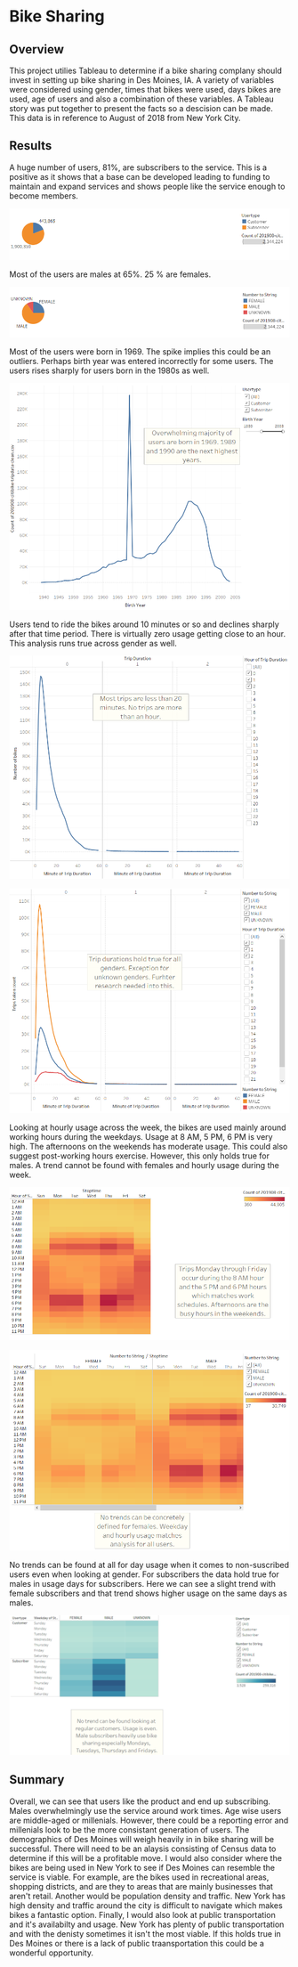 # Bike Sharing
## Overview
  This project utilies Tableau to determine if a bike sharing complany should invest in setting up bike sharing in Des Moines, IA. A variety of variables were considered using gender, times that bikes were used, days bikes are used, age of users and also a combination of these variables. A Tableau story was put together to present the facts so a descision can be made. This data is in reference to August of 2018 from New York City.
  ## Results
A huge number of users, 81%, are subscribers to the service. This is a positive as it shows that a base can be developed leading to funding to maintain and expand services and shows people like the service enough to become members.
    
![User type](resources/User_type.png)
    
Most of the users are males at 65%. 25 % are females.
    
![Gender breakdown](resources/Gender.png)
    
Most of the users were born in 1969. The spike implies this could be an outliers. Perhaps birth year was entered incorrectly for some users. The users rises sharply for users born in the 1980s as well.
    
![Age breakdown](resources/User_birth.png)
    
Users tend to ride the bikes around 10 minutes or so and declines sharply after that time period. There is virtually zero usage getting close to an hour. This analysis runs true across gender as well.
    
![User duration](resources/duration.png)

![Duration by gender](resources/duration_gender.png)
    
Looking at hourly usage across the week, the bikes are used mainly around working hours during the weekdays. Usage at 8 AM, 5 PM, 6 PM is very high. The afternoons on the weekends has moderate usage. This could also suggest post-working hours exercise. However, this only holds true for males. A trend cannot be found with females and hourly usage during the week.
    
![Usage per hour by day](resources/Day_hour.png)   

![Usage per hour by day by gender](resources/Gender_hour_day.png)
    
No trends can be found at all for day usage when it comes to non-suscribed users even when looking at gender. For subscribers the data hold true for males in usage days for subscribers. Here we can see a slight trend with female subscribers and that trend shows higher usage on the same days as males.
    
![Weekday usage by gender](resources/Gender_weekday.png)
    
  ## Summary
Overall, we can see that users like the product and end up subscribing. Males overwhelmingly use the service around work times. Age wise users are middle-aged or millenials. However, there could be a reporting error and millenials look to be the more consistant generation of users. The demographics of Des Moines will weigh heavily in in bike sharing will be successful. There will need to be an alaysis consisting of Census data to determine if this will be a profitable move. I would also consider where the bikes are being used in New York to see if Des Moines can resemble the service is viable. For example, are the bikes used in recreational areas, shopping districts, and are they to areas that are mainly businesses that aren't retail. Another would be population density and traffic. New York has high density and traffic around the city is difficult to navigate which makes bikes a fantastic option. Finally, I would also look at public transportation and it's availabilty and usage. New York has plenty of public transportation and with the denisty sometimes it isn't the most viable. If this holds true in Des Moines or there is a lack of public traansportation this could be a wonderful opportunity.
